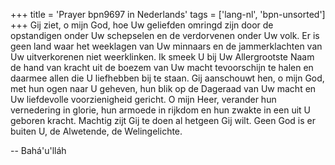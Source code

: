 +++
title = 'Prayer bpn9697 in Nederlands'
tags = ['lang-nl', 'bpn-unsorted']
+++
Gij ziet, o mijn God, hoe Uw geliefden omringd zijn door de opstandigen onder Uw schepselen en de verdorvenen onder Uw volk. Er is geen land waar het weeklagen van Uw minnaars en de jammerklachten van Uw uitverkorenen niet weerklinken. Ik smeek U bij Uw Allergrootste Naam de hand van kracht uit de boezem van Uw macht tevoorschijn te halen en daarmee allen die U liefhebben bij te staan.
Gij aanschouwt hen, o mijn God, met hun ogen naar U geheven, hun blik op de Dageraad van Uw macht en Uw liefdevolle voorzienigheid gericht. O mijn Heer, verander hun vernedering in glorie, hun armoede in rijkdom en hun zwakte in een uit U geboren kracht.
Machtig zijt Gij te doen al hetgeen Gij wilt. Geen God is er buiten U, de Alwetende, de Welingelichte.

-- Bahá'u'lláh
